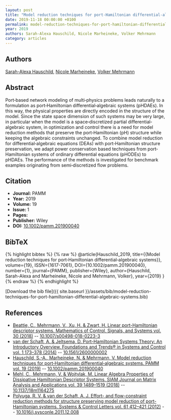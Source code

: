 ```yaml
---
layout: post
title: "Model reduction techniques for port‐Hamiltonian differential‐algebraic systems"
date: 2019-11-18 00:00:00 +0100
permalink: model-reduction-techniques-for-port-hamiltonian-differential-algebraic-systems
year: 2019
authors: Sarah-Alexa Hauschild, Nicole Marheineke, Volker Mehrmann
category: articles
---
```

 
## Authors
[Sarah-Alexa Hauschild](authors/sarah-alexa-hauschild), [Nicole Marheineke](authors/nicole-marheineke), [Volker Mehrmann](authors/volker-mehrmann)
 
## Abstract
Port‐based network modeling of multi‐physics problems leads naturally to a formulation as port‐Hamiltonian differential‐algebraic systems (pHDAEs). In this way, the physical properties are directly encoded in the structure of the model. Since the state space dimension of such systems may be very large, in particular when the model is a space‐discretized partial differential‐algebraic system, in optimization and control there is a need for model reduction methods that preserve the port‐Hamiltonian (pH) structure while keeping the algebraic constraints unchanged. To combine model reduction for differential‐algebraic equations (DEAs) with port‐Hamiltonian structure preservation, we adapt power conservation based techniques from port‐Hamiltonian systems of ordinary differential equations (pHODEs) to pHDAEs. The performance of the methods is investigated for benchmark examples originating from semi‐discretized flow problems.
 
## Citation
- **Journal:** PAMM
- **Year:** 2019
- **Volume:** 19
- **Issue:** 1
- **Pages:** 
- **Publisher:** Wiley
- **DOI:** [10.1002/pamm.201900040](https://doi.org/10.1002/pamm.201900040)
 
## BibTeX
{% highlight bibtex %}
{% raw %}
@article{Hauschild_2019,
  title={{Model reduction techniques for port‐Hamiltonian differential‐algebraic systems}},
  volume={19},
  ISSN={1617-7061},
  DOI={10.1002/pamm.201900040},
  number={1},
  journal={PAMM},
  publisher={Wiley},
  author={Hauschild, Sarah-Alexa and Marheineke, Nicole and Mehrmann, Volker},
  year={2019}
}
{% endraw %}
{% endhighlight %}
 
[Download the bib file]({{ site.baseurl }}/assets/bib/model-reduction-techniques-for-port-hamiltonian-differential-algebraic-systems.bib)
 
## References
- [Beattie, C., Mehrmann, V., Xu, H. & Zwart, H. Linear port-Hamiltonian descriptor systems. Mathematics of Control, Signals, and Systems vol. 30 (2018)](linear-port-hamiltonian-descriptor-systems) -- [10.1007/s00498-018-0223-3](https://doi.org/10.1007/s00498-018-0223-3)
- [van der Schaft, A. & Jeltsema, D. Port-Hamiltonian Systems Theory: An Introductory Overview. Foundations and Trends® in Systems and Control vol. 1 173–378 (2014)](port-hamiltonian-systems-theory-an-introductory-overview) -- [10.1561/2600000002](https://doi.org/10.1561/2600000002)
- [Hauschild, S.-A., Marheineke, N. & Mehrmann, V. Model reduction techniques for port‐Hamiltonian differential‐algebraic systems. PAMM vol. 19 (2019)](model-reduction-techniques-for-port-hamiltonian-differential-algebraic-systems) -- [10.1002/pamm.201900040](https://doi.org/10.1002/pamm.201900040)
- [Mehl, C., Mehrmann, V. & Wojtylak, M. Linear Algebra Properties of Dissipative Hamiltonian Descriptor Systems. SIAM Journal on Matrix Analysis and Applications vol. 39 1489–1519 (2018)](linear-algebra-properties-of-dissipative-hamiltonian-descriptor-systems) -- [10.1137/18m1164275](https://doi.org/10.1137/18m1164275)
- [Polyuga, R. V. & van der Schaft, A. J. Effort- and flow-constraint reduction methods for structure preserving model reduction of port-Hamiltonian systems. Systems &amp; Control Letters vol. 61 412–421 (2012)](effort-and-flow-constraint-reduction-methods-for-structure-preserving-model-reduction-of-port-hamiltonian-systems) -- [10.1016/j.sysconle.2011.12.008](https://doi.org/10.1016/j.sysconle.2011.12.008)

